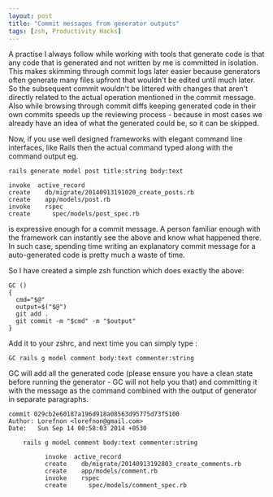 ```yaml
---
layout: post
title: "Commit messages from generator outputs"
tags: [zsh, Productivity Hacks]
---
```


A practise I always follow while working with tools that generate code is that any code that is generated and not written by me is committed in isolation. This makes skimming through commit logs later easier because generators often generate many files upfront that wouldn't be edited until much later. So the subsequent commit wouldn't be littered with changes that aren't directly related to the actual operation mentioned in the commit message. Also while browsing through commit diffs keeping generated code in their own commits speeds up the reviewing process - because in most cases we already have an idea of what the generated could be, so it can be skipped.

Now, if you use well designed frameworks with elegant command line interfaces, like Rails then the actual command typed along with the command output eg.

    rails generate model post title:string body:text

    invoke  active_record
    create    db/migrate/20140913191020_create_posts.rb
    create    app/models/post.rb
    invoke    rspec
    create      spec/models/post_spec.rb

is expressive enough for a commit message. A person familiar enough with the framework can instantly see the above and know what happened there. In such case, spending time writing an explanatory commit message for a auto-generated code is pretty much a waste of time.

So I have created a simple zsh function which does exactly the above:

    GC ()
    {
      cmd="$@"
      output=$("$@")
      git add .
      git commit -m "$cmd" -m "$output"
    }

Add it to your zshrc, and next time you can simply type :

    GC rails g model comment body:text commenter:string

GC will add all the generated code (please ensure you have a clean state before running the generator - GC will not help you that) and committing it with the message as the command combined with the output of generator in separate paragraphs.

    commit 029cb2e60187a196d918a08563d95775d73f5100
    Author: Lorefnon <lorefnon@gmail.com>
    Date:   Sun Sep 14 00:58:03 2014 +0530

        rails g model comment body:text commenter:string

              invoke  active_record
              create    db/migrate/20140913192803_create_comments.rb
              create    app/models/comment.rb
              invoke    rspec
              create      spec/models/comment_spec.rb
